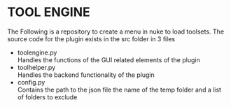 <h1>TOOL ENGINE</h1>
The Following is a repository to create a menu in nuke to load toolsets. The source code for the plugin exists in the src folder in 3 files

<ul>
  <li>toolengine.py</li>
    Handles the functions of the GUI related elements of the plugin 
  <li>toolhelper.py</li>
    Handles the backend functionality of the plugin 
  <li>config.py</li>
    Contains the path to the json file the name of the temp folder and a list of folders to exclude 
 </ul>
 
 
